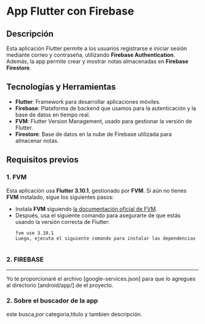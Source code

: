 # App Flutter con Firebase

## Descripción

Esta aplicación Flutter permite a los usuarios registrarse e iniciar sesión mediante correo y contraseña, utilizando **Firebase Authentication**.
Además, la app permite crear y mostrar notas almacenadas en **Firebase Firestore**.

## Tecnologías y Herramientas

- **Flutter**: Framework para desarrollar aplicaciones móviles.
- **Firebase**: Plataforma de backend que usamos para la autenticación y la base de datos en tiempo real.
- **FVM**: Flutter Version Management, usado para gestionar la versión de Flutter.
- **Firestore**: Base de datos en la nube de Firebase utilizada para almacenar notas.

## Requisitos previos

### 1. FVM

Esta aplicación usa **Flutter 3.10.1**, gestionado por **FVM**. Si aún no tienes **FVM** instalado, sigue los siguientes pasos:

- Instala **FVM** siguiendo [la documentación oficial de FVM](https://fvm.app/docs/getting_started).
- Después, usa el siguiente comando para asegurarte de que estás usando la versión correcta de Flutter:
  ```bash
  fvm use 3.10.1
  Luego, ejecuta el siguiente comando para instalar las dependencias de la app: fvm flutter pub get



### 2. FIREBASE

---
Yo te proporcionaré el archivo [google-services.json] para que lo agregues al directorio [android/app/] de el proyecto.

### 2. Sobre el buscador de la app

este busca,por categoria,titulo y tambien descripción.
